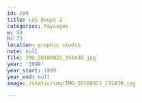 ```yaml
---
id: 299
title: Les Baups 2
categories: Paysages
w: 50
h: 73
location: graphic studio
note: null
file: IMG_20180922_151430.jpg
year: '1999'
year_start: 1999
year_end: null
image: /static/img/IMG_20180922_151430.jpg

---
```

